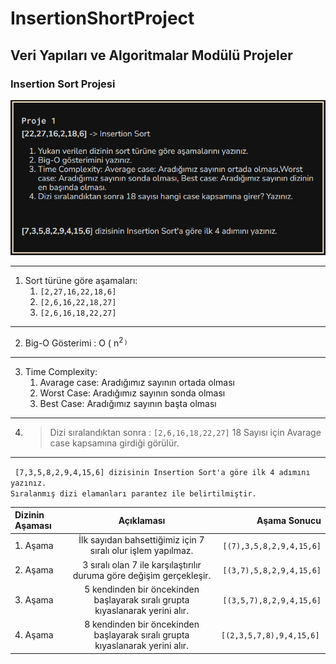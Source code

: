 # InsertionShortProject
## Veri Yapıları ve Algoritmalar Modülü Projeler
### Insertion Sort Projesi
![Project 1](project1.png)

---
1. Sort türüne göre aşamaları:
    1. ``[2,27,16,22,18,6]``
    2. ``[2,6,16,22,18,27]``
    3. ``[2,6,16,18,22,27]``
---
2. Big-O Gösterimi :
   O ( n<sup>2<sub> )

---

3. Time Complexity:
    1. Avarage case: Aradığımız sayının ortada olması
    2. Worst Case: Aradığımız sayının sonda olması
    3. Best Case: Aradığımız sayının başta olması
---    
4. > Dizi sıralandıktan sonra : ``[2,6,16,18,22,27]`` 18 Sayısı için Avarage case kapsamına girdiği görülür.
---
```` [7,3,5,8,2,9,4,15,6] dizisinin Insertion Sort'a göre ilk 4 adımını yazınız.````<br>
````Sıralanmış dizi elamanları parantez ile belirtilmiştir.  ````


| Dizinin Aşaması|  Açıklaması| Aşama Sonucu|
| :--- | :---: | ---: |
| 1. Aşama| İlk sayıdan bahsettiğimiz için 7 sıralı olur işlem yapılmaz.| ``[(7),3,5,8,2,9,4,15,6]`` |
| 2. Aşama| 3 sıralı olan 7 ile karşılaştırılır duruma göre değişim gerçekleşir. | ``[(3,7),5,8,2,9,4,15,6]`` |
| 3. Aşama| 5 kendinden bir öncekinden başlayarak sıralı grupta kıyaslanarak yerini alır.| ``[(3,5,7),8,2,9,4,15,6]`` |
| 4. Aşama| 8 kendinden bir öncekinden başlayarak sıralı grupta kıyaslanarak yerini alır.|``[(2,3,5,7,8),9,4,15,6] `` |
  

